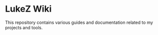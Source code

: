 # LukeZ Wiki

This repository contains various guides and documentation related to my projects
and tools.
